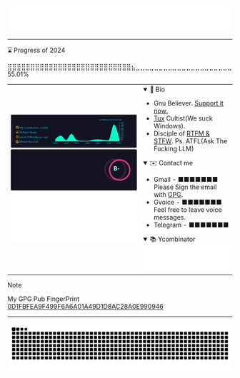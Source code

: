 ![Typing SVG](assets/typing_svg.svg)

---

<!--START_SECTION:progress-->
⌛ Progress of 2024
<!--6c0f20c4-462c-11ef-8e0f-d1bfca9e7f34-->
⣿⣿⣿⣿⣿⣿⣿⣿⣿⣿⣿⣿⣿⣿⣿⣿⣿⣿⣿⣿⣿⣿⣿⣿⣿⣿⣿⣦⣀⣀⣀⣀⣀⣀⣀⣀⣀⣀⣀⣀⣀⣀⣀⣀⣀⣀⣀⣀⣀ 55.01%
<!--END_SECTION:progress-->

<table>
<tr>
<td>
<picture>
 <source media="(prefers-color-scheme: dark)" srcset="assets/profile_summary_card_dark.svg">
 <source media="(prefers-color-scheme: light)" srcset="assets/profile_summary_card.svg">
 <img alt="Summary Card" src="assets/profile_summary_card_dark.svg">
</picture>
<picture>
 <source media="(prefers-color-scheme: dark)" srcset="assets/readme_card_dark.svg">
 <source media="(prefers-color-scheme: light)" srcset="assets/readme_card.svg">
 <img alt="Readme Card" src="assets/readme_card_dark.svg">
</picture>
<picture>
 <source media="(prefers-color-scheme: dark)" srcset="assets/leet_card_dark.svg">
 <source media="(prefers-color-scheme: light)" srcset="assets/leet_card.svg">
 <img alt="LeetCode Card" src="assets/leet_card_dark.svg">
</picture>

</td>
<td>
<details open>
<summary>👋 Bio</summary>
<ul>
<li>Gnu Believer. <a href="https://my.fsf.org/join">Support it now.</a></li>
<li><a href="https://isc.tamu.edu/~lewing/linux/">Tux</a> Cultist(We suck Windows).</li>
<li>Disciple of <a href="http://www.catb.org/~esr/faqs/smart-questions.html#rtfm">RTFM & STFW</a>. Ps. ATFL(Ask The Fucking LLM)</li>
</ul>
</details>
<details open>
<summary>✉️ Contact me</summary>
<ul>
<li>
Gmail - 
<span>
■■■■■■■
<!--0x00.tor@gmail.com-->
</span>
<br>
Please Sign the email with
<a href="https://gnupg.org/">GPG</a>.
<br>
</li>
<li>
Gvoice - 
<span>
■■■■■■■
<!--+1-339-236-3169-->
</span>
<br>
Feel free to leave voice messages.
</li>
<li>
Telegram - 
<span>
■■■■■■■
<!--https://t.me/cyberpelican-->
</span>
</li>
</ul>
</details>
<details open>
<summary>📚 Ycombinator</summary>
<img alt="" src="metrics.plugin.rss.svg"/>
</details>
</td>
</tr>
</table>

> [!NOTE]
>
> My GPG Pub
> FingerPrint [0D1FBFEA9F499F6A6A01A49D1D8AC28A0E990946](https://keys.openpgp.org/search?q=0D1FBFEA9F499F6A6A01A49D1D8AC28A0E990946)

---

![](https://raw.githubusercontent.com/dhay3/dhay3/output/github-contribution-grid-snake.svg)